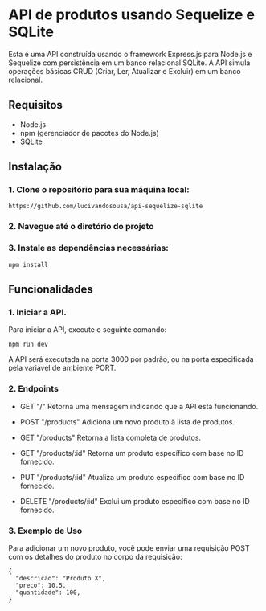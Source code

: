 # API de produtos usando Sequelize e SQLite

Esta é uma API construída usando o framework Express.js para Node.js e Sequelize com persistência em um banco relacional SQLite. A API simula operações básicas CRUD (Criar, Ler, Atualizar e Excluir) em um banco relacional.

## Requisitos

- Node.js
- npm (gerenciador de pacotes do Node.js)
- SQLite

## Instalação

### 1. Clone o repositório para sua máquina local:

```
https://github.com/lucivandosousa/api-sequelize-sqlite
```
### 2. Navegue até o diretório do projeto

### 3. Instale as dependências necessárias:

  ```
  npm install
  ```
## Funcionalidades
### 1. Iniciar a API.

Para iniciar a API, execute o seguinte comando:

```
npm run dev
```
A API será executada na porta 3000 por padrão, ou na porta especificada pela variável de ambiente PORT.

### 2. Endpoints

 - GET "/" Retorna uma mensagem indicando que a API está funcionando.

 - POST "/products" Adiciona um novo produto à lista de produtos.

 - GET "/products" Retorna a lista completa de produtos.

 - GET "/products/:id" Retorna um produto específico com base no ID fornecido.

 - PUT "/products/:id" Atualiza um produto específico com base no ID fornecido.

 - DELETE "/products/:id" Exclui um produto específico com base no ID fornecido.

### 3. Exemplo de Uso

Para adicionar um novo produto, você pode enviar uma requisição POST com os detalhes do produto no corpo da requisição:

```
{
  "descricao": "Produto X",
  "preco": 10.5,
  "quantidade": 100,
}
```
